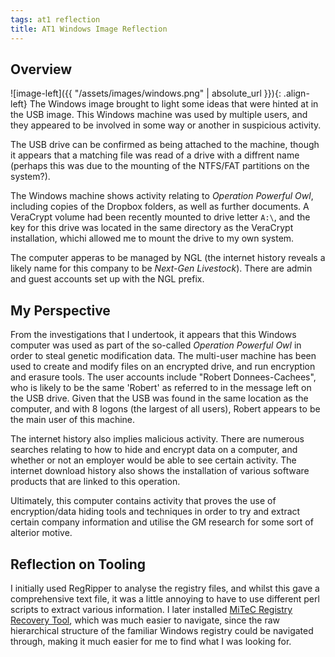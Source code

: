 ```yaml
---
tags: at1 reflection
title: AT1 Windows Image Reflection
---
```

## Overview
![image-left]({{ "/assets/images/windows.png" | absolute_url }}){: .align-left} The Windows image brought to light some ideas that were hinted at in the USB image. This Windows machine was used by multiple users, and they appeared to be involved in some way or another in suspicious activity. 

The USB drive can be confirmed as being attached to the machine, though it appears that a matching file was read of a drive with a diffrent name (perhaps this was due to the mounting of the NTFS/FAT partitions on the system?). 

The Windows machine shows activity relating to *Operation Powerful Owl*, including copies of the Dropbox folders, as well as further documents. A VeraCrypt volume had been recently mounted to drive letter `A:\`, and the key for this drive was located in the same directory as the VeraCrypt installation, whichi allowed me to mount the drive to my own system. 

The computer apperas to be managed by NGL (the internet history reveals a likely name for this company to be *Next-Gen Livestock*). There are admin and guest accounts set up with the NGL prefix. 

## My Perspective
From the investigations that I undertook, it appears that this Windows computer was used as part of the so-called *Operation Powerful Owl* in order to steal genetic modification data. The multi-user machine has been used to create and modify files on an encrypted drive, and run encryption and erasure tools. The user accounts include "Robert Donnees-Cachees", who is likely to be the same 'Robert' as referred to in the message left on the USB drive. Given that the USB was found in the same location as the computer, and with 8 logons (the largest of all users), Robert appears to be the main user of this machine.

The internet history also implies malicious activity. There are numerous searches relating to how to hide and encrypt data on a computer, and whether or not an employer would be able to see certain activity. The internet download history also shows the installation of various software products that are linked to this operation. 

Ultimately, this computer contains activity that proves the use of encryption/data hiding tools and techniques in order to try and extract certain company information and utilise the GM research for some sort of alterior motive.

## Reflection on Tooling
I initially used RegRipper to analyse the registry files, and whilst this gave a comprehensive text file, it was a little annoying to have to use different perl scripts to extract various information. I later installed [MiTeC Registry Recovery Tool](http://www.mitec.cz/wrr.html), which was much easier to navigate, since the raw hierarchical structure of the familiar Windows registry could be navigated through, making it much easier for me to find what I was looking for. 

